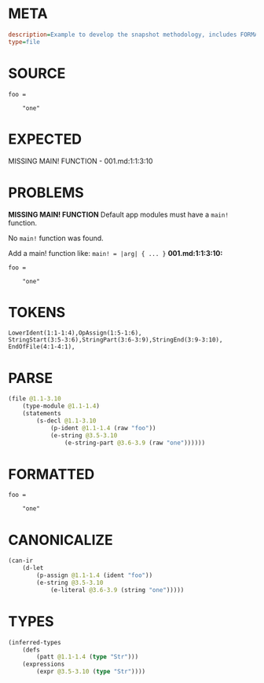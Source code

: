 # META
~~~ini
description=Example to develop the snapshot methodology, includes FORMATTED section
type=file
~~~
# SOURCE
~~~roc
foo =

    "one"
~~~
# EXPECTED
MISSING MAIN! FUNCTION - 001.md:1:1:3:10
# PROBLEMS
**MISSING MAIN! FUNCTION**
Default app modules must have a `main!` function.

No `main!` function was found.

Add a main! function like:
`main! = |arg| { ... }`
**001.md:1:1:3:10:**
```roc
foo =

    "one"
```


# TOKENS
~~~zig
LowerIdent(1:1-1:4),OpAssign(1:5-1:6),
StringStart(3:5-3:6),StringPart(3:6-3:9),StringEnd(3:9-3:10),
EndOfFile(4:1-4:1),
~~~
# PARSE
~~~clojure
(file @1.1-3.10
	(type-module @1.1-1.4)
	(statements
		(s-decl @1.1-3.10
			(p-ident @1.1-1.4 (raw "foo"))
			(e-string @3.5-3.10
				(e-string-part @3.6-3.9 (raw "one"))))))
~~~
# FORMATTED
~~~roc
foo = 

	"one"
~~~
# CANONICALIZE
~~~clojure
(can-ir
	(d-let
		(p-assign @1.1-1.4 (ident "foo"))
		(e-string @3.5-3.10
			(e-literal @3.6-3.9 (string "one")))))
~~~
# TYPES
~~~clojure
(inferred-types
	(defs
		(patt @1.1-1.4 (type "Str")))
	(expressions
		(expr @3.5-3.10 (type "Str"))))
~~~
